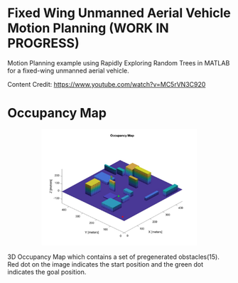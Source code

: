 # Fixed Wing Unmanned Aerial Vehicle Motion Planning (WORK IN PROGRESS)
Motion Planning example using Rapidly Exploring Random Trees in MATLAB for a fixed-wing unmanned aerial vehicle.

Content Credit: https://www.youtube.com/watch?v=MC5rVN3C920
# Occupancy Map
<p align="center">
  <img src="Occupancy3DMap.jpg" width="350" title="hover text">
</p>
3D Occupancy Map which contains a set of pregenerated obstacles(15). Red dot on the image indicates the start position and the green dot indicates the goal position.
